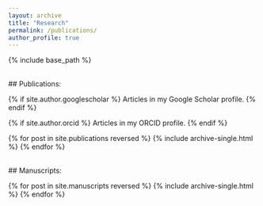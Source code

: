 ```yaml
---
layout: archive
title: "Research"
permalink: /publications/
author_profile: true
---
```


{% include base_path %}

<br>
## Publications:

{% if site.author.googlescholar %}
  Articles in <a href="{{site.author.googlescholar}}" style="text-decoration:none">my Google Scholar profile</a>.
{% endif %}

{% if site.author.orcid %}
  Articles in <a href="{{site.author.orcid}}" style="text-decoration:none">my ORCID profile</a>.
{% endif %}


{% for post in site.publications reversed %}
  {% include archive-single.html %}
{% endfor %}


<br>
## Manuscripts:

{% for post in site.manuscripts reversed %}
  {% include archive-single.html %}
{% endfor %}
